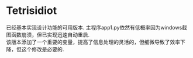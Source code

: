 # Tetrisidiot  
已经基本实现设计功能的可用版本.
主程序app1.py依然有低概率因为windows截图函数崩溃，但已实现迅速自动重启.  
该版本添加了一个重要的变量，提高了信息处理的灵活的，但细微导致了效率下降，但这个修改是必要的.  
